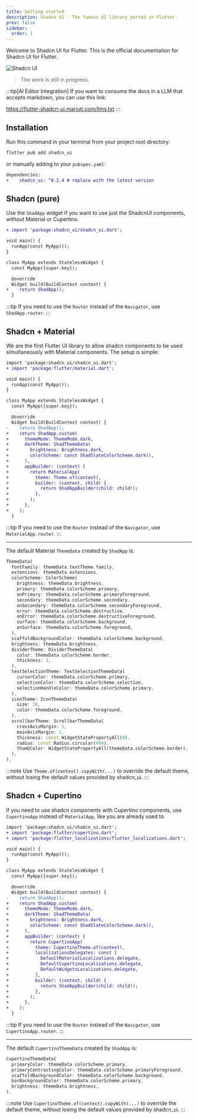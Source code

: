 ```yaml
---
title: Getting started
description: Shadcn UI - The famous UI library ported in Flutter.
prev: false
sidebar:
  order: 1
---
```


Welcome to Shadcn UI for Flutter.
This is the official documentation for Shadcn UI for Flutter.

![Shadcn UI](/shadcn-banner.png)

> The work is still in progress.

:::tip[AI Editor Integration]
If you want to consume the docs in a LLM that accepts markdown, you can use this link:

https://flutter-shadcn-ui.mariuti.com/llms.txt
:::

## Installation

Run this command in your terminal from your project root directory:

```bash
flutter pub add shadcn_ui
```

or manually adding to your `pubspec.yaml`:

```diff lang="yaml"
dependencies:
+    shadcn_ui: ^0.2.4 # replace with the latest version
```

## Shadcn (pure)

Use the `ShadApp` widget if you want to use just the ShadcnUI components, without Material or Cupertino.

```diff lang="dart"
+ import 'package:shadcn_ui/shadcn_ui.dart';

void main() {
  runApp(const MyApp());
}

class MyApp extends StatelessWidget {
  const MyApp({super.key});

  @override
  Widget build(BuildContext context) {
+    return ShadApp();
  }
```

:::tip
If you need to use the `Router` instead of the `Navigator`, use `ShadApp.router`.
:::

## Shadcn + Material

We are the first Flutter UI library to allow shadcn components to be used simultaneously with Material components.
The setup is simple:

```diff lang="dart"
import 'package:shadcn_ui/shadcn_ui.dart';
+ import 'package:flutter/material.dart';

void main() {
  runApp(const MyApp());
}

class MyApp extends StatelessWidget {
  const MyApp({super.key});

  @override
  Widget build(BuildContext context) {
-    return ShadApp();
+    return ShadApp.custom(
+      themeMode: ThemeMode.dark,
+      darkTheme: ShadThemeData(
+        brightness: Brightness.dark,
+        colorScheme: const ShadSlateColorScheme.dark(),
+      ),
+      appBuilder: (context) {
+        return MaterialApp(
+          theme: Theme.of(context),
+          builder: (context, child) {
+            return ShadAppBuilder(child: child!);
+          },
+        );
+      },
+    );
  }
```

:::tip
If you need to use the `Router` instead of the `Navigator`, use `MaterialApp.router`.
:::

---

The default Material `ThemeData` created by `ShadApp` is:

```dart
ThemeData(
  fontFamily: themeData.textTheme.family,
  extensions: themeData.extensions,
  colorScheme: ColorScheme(
    brightness: themeData.brightness,
    primary: themeData.colorScheme.primary,
    onPrimary: themeData.colorScheme.primaryForeground,
    secondary: themeData.colorScheme.secondary,
    onSecondary: themeData.colorScheme.secondaryForeground,
    error: themeData.colorScheme.destructive,
    onError: themeData.colorScheme.destructiveForeground,
    surface: themeData.colorScheme.background,
    onSurface: themeData.colorScheme.foreground,
  ),
  scaffoldBackgroundColor: themeData.colorScheme.background,
  brightness: themeData.brightness,
  dividerTheme: DividerThemeData(
    color: themeData.colorScheme.border,
    thickness: 1,
  ),
  textSelectionTheme: TextSelectionThemeData(
    cursorColor: themeData.colorScheme.primary,
    selectionColor: themeData.colorScheme.selection,
    selectionHandleColor: themeData.colorScheme.primary,
  ),
  iconTheme: IconThemeData(
    size: 16,
    color: themeData.colorScheme.foreground,
  ),
  scrollbarTheme: ScrollbarThemeData(
    crossAxisMargin: 1,
    mainAxisMargin: 1,
    thickness: const WidgetStatePropertyAll(8),
    radius: const Radius.circular(999),
    thumbColor: WidgetStatePropertyAll(themeData.colorScheme.border),
  ),
),
```

:::note
Use `Theme.of(context).copyWith(...)` to override the default theme, without losing the default values provided by shadcn_ui.
:::

## Shadcn + Cupertino

If you need to use shadcn components with Cupertino components, use `CupertinoApp` instead of `MaterialApp`, like you are already used to.

```diff lang="dart"
import 'package:shadcn_ui/shadcn_ui.dart';
+ import 'package:flutter/cupertino.dart';
+ import 'package:flutter_localizations/flutter_localizations.dart';

void main() {
  runApp(const MyApp());
}

class MyApp extends StatelessWidget {
  const MyApp({super.key});

  @override
  Widget build(BuildContext context) {
-    return ShadApp();
+    return ShadApp.custom(
+      themeMode: ThemeMode.dark,
+      darkTheme: ShadThemeData(
+        brightness: Brightness.dark,
+        colorScheme: const ShadSlateColorScheme.dark(),
+      ),
+      appBuilder: (context) {
+        return CupertinoApp(
+          theme: CupertinoTheme.of(context),
+          localizationsDelegates: const [
+            DefaultMaterialLocalizations.delegate,
+            DefaultCupertinoLocalizations.delegate,
+            DefaultWidgetsLocalizations.delegate,
+          ],
+          builder: (context, child) {
+            return ShadAppBuilder(child: child!);
+          },
+        );
+      },
+    );
  }
```

:::tip
If you need to use the `Router` instead of the `Navigator`, use `CupertinoApp.router`.
:::

---

The default `CupertinoThemeData` created by `ShadApp` is:

```dart
CupertinoThemeData(
  primaryColor: themeData.colorScheme.primary,
  primaryContrastingColor: themeData.colorScheme.primaryForeground,
  scaffoldBackgroundColor: themeData.colorScheme.background,
  barBackgroundColor: themeData.colorScheme.primary,
  brightness: themeData.brightness,
),
```

:::note
Use `CupertinoTheme.of(context).copyWith(...)` to override the default theme, without losing the default values provided by shadcn_ui.
:::
